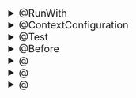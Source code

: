 <details markdown="1">
<summary style="font-size:20px;"> @RunWith </summary>

# @RunWith

</details>

<details markdown="1">
<summary style="font-size:20px;"> @ContextConfiguration </summary>

# @ContextConfiguration
</details>

<details markdown="1">
<summary style="font-size:20px;"> @Test </summary>

# @Test
</details>
<details markdown="1">
<summary style="font-size:20px;"> @Before </summary>

</details>
<details markdown="1">
<summary style="font-size:20px;"> @ </summary>

</details>
<details markdown="1">
<summary style="font-size:20px;"> @ </summary>

</details>
<details markdown="1">
<summary style="font-size:20px;"> @ </summary>

</details>